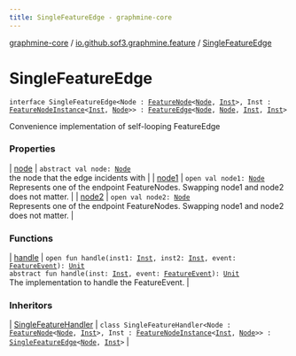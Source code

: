 ```yaml
---
title: SingleFeatureEdge - graphmine-core
---
```


[graphmine-core](../../index.html) / [io.github.sof3.graphmine.feature](../index.html) / [SingleFeatureEdge](./index.html)

# SingleFeatureEdge

`interface SingleFeatureEdge<Node : `[`FeatureNode`](../-feature-node.html)`<`[`Node`](index.html#Node)`, `[`Inst`](index.html#Inst)`>, Inst : `[`FeatureNodeInstance`](../-feature-node-instance/index.html)`<`[`Inst`](index.html#Inst)`, `[`Node`](index.html#Node)`>> : `[`FeatureEdge`](../-feature-edge/index.html)`<`[`Node`](index.html#Node)`, `[`Node`](index.html#Node)`, `[`Inst`](index.html#Inst)`, `[`Inst`](index.html#Inst)`>`

Convenience implementation of self-looping FeatureEdge

### Properties

| [node](node.html) | `abstract val node: `[`Node`](index.html#Node)<br>the node that the edge incidents with |
| [node1](node1.html) | `open val node1: `[`Node`](index.html#Node)<br>Represents one of the endpoint FeatureNodes. Swapping node1 and node2 does not matter. |
| [node2](node2.html) | `open val node2: `[`Node`](index.html#Node)<br>Represents one of the endpoint FeatureNodes. Swapping node1 and node2 does not matter. |

### Functions

| [handle](handle.html) | `open fun handle(inst1: `[`Inst`](index.html#Inst)`, inst2: `[`Inst`](index.html#Inst)`, event: `[`FeatureEvent`](../-feature-event.html)`): `[`Unit`](https://kotlinlang.org/api/latest/jvm/stdlib/kotlin/-unit/index.html)<br>`abstract fun handle(inst: `[`Inst`](index.html#Inst)`, event: `[`FeatureEvent`](../-feature-event.html)`): `[`Unit`](https://kotlinlang.org/api/latest/jvm/stdlib/kotlin/-unit/index.html)<br>The implementation to handle the FeatureEvent. |

### Inheritors

| [SingleFeatureHandler](../-single-feature-handler/index.html) | `class SingleFeatureHandler<Node : `[`FeatureNode`](../-feature-node.html)`<`[`Node`](../-single-feature-handler/index.html#Node)`, `[`Inst`](../-single-feature-handler/index.html#Inst)`>, Inst : `[`FeatureNodeInstance`](../-feature-node-instance/index.html)`<`[`Inst`](../-single-feature-handler/index.html#Inst)`, `[`Node`](../-single-feature-handler/index.html#Node)`>> : `[`SingleFeatureEdge`](./index.html)`<`[`Node`](../-single-feature-handler/index.html#Node)`, `[`Inst`](../-single-feature-handler/index.html#Inst)`>` |

